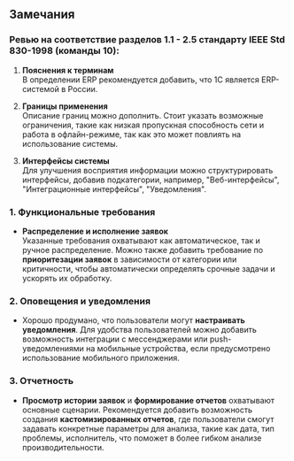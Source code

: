 ## Замечания

### Ревью на соответствие разделов 1.1 - 2.5 стандарту IEEE Std 830-1998 (команды 10):

1. **Пояснения к терминам**  
   В определении ERP рекомендуется добавить, что 1С является ERP-системой в России.

2. **Границы применения**  
   Описание границ можно дополнить. Стоит указать возможные ограничения, такие как низкая пропускная способность сети и работа в офлайн-режиме, так как это может повлиять на использование системы.

3. **Интерфейсы системы**  
   Для улучшения восприятия информации можно структурировать интерфейсы, добавив подкатегории, например, "Веб-интерфейсы", "Интеграционные интерфейсы", "Уведомления".

### 1. Функциональные требования

- **Распределение и исполнение заявок**  
  Указанные требования охватывают как автоматическое, так и ручное распределение. Можно также добавить требование по **приоритезации заявок** в зависимости от категории или критичности, чтобы автоматически определять срочные задачи и ускорять их обработку.

### 2. Оповещения и уведомления

- Хорошо продумано, что пользователи могут **настраивать уведомления**. Для удобства пользователей можно добавить возможность интеграции с мессенджерами или push-уведомлениями на мобильные устройства, если предусмотрено использование мобильного приложения.

### 3. Отчетность

- **Просмотр истории заявок** и **формирование отчетов** охватывают основные сценарии. Рекомендуется добавить возможность создания **кастомизированных отчетов**, где пользователи смогут задавать конкретные параметры для анализа, такие как дата, тип проблемы, исполнитель, что поможет в более гибком анализе производительности.


